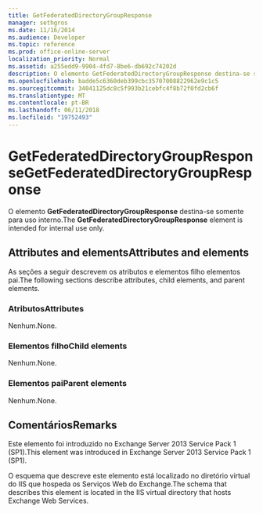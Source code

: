 ```yaml
---
title: GetFederatedDirectoryGroupResponse
manager: sethgros
ms.date: 11/16/2014
ms.audience: Developer
ms.topic: reference
ms.prod: office-online-server
localization_priority: Normal
ms.assetid: a255edd9-9904-4fd7-8be6-db692c74202d
description: O elemento GetFederatedDirectoryGroupResponse destina-se somente para uso interno.
ms.openlocfilehash: badde5c6360deb399cbc35707008822962e9c1c5
ms.sourcegitcommit: 34041125dc8c5f993b21cebfc4f8b72f0fd2cb6f
ms.translationtype: MT
ms.contentlocale: pt-BR
ms.lasthandoff: 06/11/2018
ms.locfileid: "19752493"
---
```

# <a name="getfederateddirectorygroupresponse"></a><span data-ttu-id="8b4a1-103">GetFederatedDirectoryGroupResponse</span><span class="sxs-lookup"><span data-stu-id="8b4a1-103">GetFederatedDirectoryGroupResponse</span></span>

<span data-ttu-id="8b4a1-104">O elemento **GetFederatedDirectoryGroupResponse** destina-se somente para uso interno.</span><span class="sxs-lookup"><span data-stu-id="8b4a1-104">The **GetFederatedDirectoryGroupResponse** element is intended for internal use only.</span></span> 

## <a name="attributes-and-elements"></a><span data-ttu-id="8b4a1-105">Attributes and elements</span><span class="sxs-lookup"><span data-stu-id="8b4a1-105">Attributes and elements</span></span>

<span data-ttu-id="8b4a1-106">As seções a seguir descrevem os atributos e elementos filho elementos pai.</span><span class="sxs-lookup"><span data-stu-id="8b4a1-106">The following sections describe attributes, child elements, and parent elements.</span></span>
  
### <a name="attributes"></a><span data-ttu-id="8b4a1-107">Atributos</span><span class="sxs-lookup"><span data-stu-id="8b4a1-107">Attributes</span></span>

<span data-ttu-id="8b4a1-108">Nenhum.</span><span class="sxs-lookup"><span data-stu-id="8b4a1-108">None.</span></span>
  
### <a name="child-elements"></a><span data-ttu-id="8b4a1-109">Elementos filho</span><span class="sxs-lookup"><span data-stu-id="8b4a1-109">Child elements</span></span>

<span data-ttu-id="8b4a1-110">Nenhum.</span><span class="sxs-lookup"><span data-stu-id="8b4a1-110">None.</span></span>
  
### <a name="parent-elements"></a><span data-ttu-id="8b4a1-111">Elementos pai</span><span class="sxs-lookup"><span data-stu-id="8b4a1-111">Parent elements</span></span>

<span data-ttu-id="8b4a1-112">Nenhum.</span><span class="sxs-lookup"><span data-stu-id="8b4a1-112">None.</span></span>
  
## <a name="remarks"></a><span data-ttu-id="8b4a1-113">Comentários</span><span class="sxs-lookup"><span data-stu-id="8b4a1-113">Remarks</span></span>

<span data-ttu-id="8b4a1-114">Este elemento foi introduzido no Exchange Server 2013 Service Pack 1 (SP1).</span><span class="sxs-lookup"><span data-stu-id="8b4a1-114">This element was introduced in Exchange Server 2013 Service Pack 1 (SP1).</span></span>
  
<span data-ttu-id="8b4a1-115">O esquema que descreve este elemento está localizado no diretório virtual do IIS que hospeda os Serviços Web do Exchange.</span><span class="sxs-lookup"><span data-stu-id="8b4a1-115">The schema that describes this element is located in the IIS virtual directory that hosts Exchange Web Services.</span></span>
  

